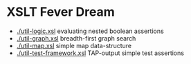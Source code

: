 # XSLT Fever Dream

* [./util-logic.xsl](./util-logic.xsl) evaluating nested boolean assertions
* [./util-graph.xsl](./util-graph.xsl) breadth-first graph search
* [./util-map.xsl](./util-map.xsl) simple map data-structure
* [./util-test-framework.xsl](./util-test-framework.xsl) TAP-output simple test assertions
